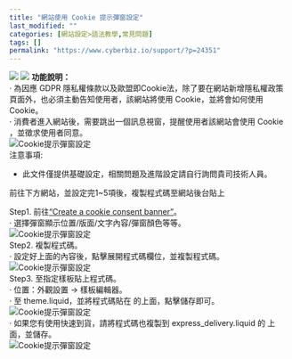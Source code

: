 ```yaml
---
title: "網站使用 Cookie 提示彈窗設定"
last_modified: ""
categories: [網站設定>語法教學,常見問題]
tags: []
permalink: "https://www.cyberbiz.io/support/?p=24351"
---
```


![](https://www.cyberbiz.io/support/wp-content/uploads/2021/09/wp-主視覺bar-1024x321.png) ![](https://www.cyberbiz.io/support/wp-content/uploads/2021/08/企業版.png) **功能說明：**  
· 為因應 GDPR 隱私權條款以及歐盟即Cookie法，除了要在網站新增隱私權政策頁面外，也必須主動告知使用者，該網站將使用 Cookie，並將會如何使用
Cookie。  
· 消費者進入網站後，需要跳出一個訊息視窗，提醒使用者該網站會使用 Cookie ，並徵求使用者同意。  
![Cookie提示彈窗設定](https://www.cyberbiz.io/support/wp-content/uploads/2021/12/Cookie提示彈窗01.png)  
注意事項:  

* 此文件僅提供基礎設定，相關問題及進階設定請自行詢問貴司技術人員。

前往下方網站，並設定完1~5項後，複製程式碼至網站後台貼上  

Step1. 前往[“Create a cookie consent
banner”](https://www.websitepolicies.com/create/cookie-consent-banner)。  
· 選擇彈窗顯示位置/版面/文字內容/彈窗顏色等等。  
![Cookie提示彈窗設定](https://www.cyberbiz.io/support/wp-content/uploads/2021/12/Cookie提示彈窗02.png)  
Step2. 複製程式碼。  
· 設定好上面的內容後，點擊展開程式碼欄位，並複製程式碼。  
![Cookie提示彈窗設定](https://www.cyberbiz.io/support/wp-content/uploads/2021/12/Cookie提示彈窗03.png)  
Step3. 至指定樣板貼上程式碼。  
· 位置：外觀設置 → 樣板編輯器。  
· 至 theme.liquid，並將程式碼貼在 的上面，點擊儲存即可。  
![Cookie提示彈窗設定](https://www.cyberbiz.io/support/wp-content/uploads/2021/12/Cookie提示彈窗04.png)  
· 如果您有使用快速到貨，請將程式碼也複製到 express_delivery.liquid 的 上面，並儲存。  
![Cookie提示彈窗設定](https://www.cyberbiz.io/support/wp-content/uploads/2021/12/Cookie提示彈窗05.png)  

